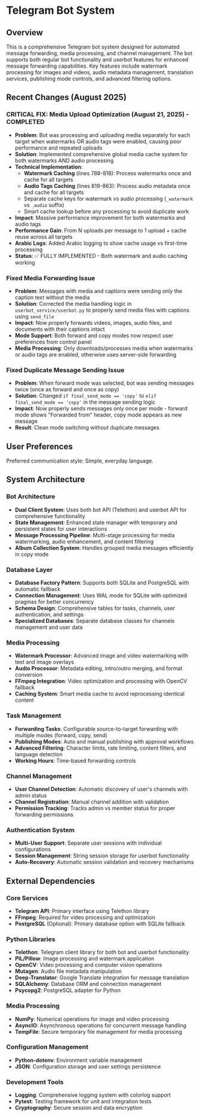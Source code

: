 # Telegram Bot System

## Overview

This is a comprehensive Telegram bot system designed for automated message forwarding, media processing, and channel management. The bot supports both regular bot functionality and userbot features for enhanced message forwarding capabilities. Key features include watermark processing for images and videos, audio metadata management, translation services, publishing mode controls, and advanced filtering options.

## Recent Changes (August 2025)

### CRITICAL FIX: Media Upload Optimization (August 21, 2025) - COMPLETED
- **Problem**: Bot was processing and uploading media separately for each target when watermarks OR audio tags were enabled, causing poor performance and repeated uploads
- **Solution**: Implemented comprehensive global media cache system for both watermarks AND audio processing
- **Technical Implementation**: 
  - **Watermark Caching** (lines 788-818): Process watermarks once and cache for all targets
  - **Audio Tags Caching** (lines 819-863): Process audio metadata once and cache for all targets  
  - Separate cache keys for watermark vs audio processing (`_watermark` vs `_audio` suffix)
  - Smart cache lookup before any processing to avoid duplicate work
- **Impact**: Massive performance improvement for both watermarks and audio tags
- **Performance Gain**: From N uploads per message to 1 upload + cache reuse across all targets
- **Arabic Logs**: Added Arabic logging to show cache usage vs first-time processing
- **Status**: ✅ FULLY IMPLEMENTED - Both watermark and audio caching working

### Fixed Media Forwarding Issue
- **Problem**: Messages with media and captions were sending only the caption text without the media
- **Solution**: Corrected the media handling logic in `userbot_service/userbot.py` to properly send media files with captions using `send_file`
- **Impact**: Now properly forwards videos, images, audio files, and documents with their captions intact
- **Mode Support**: Both forward and copy modes now respect user preferences from control panel
- **Media Processing**: Only downloads/processes media when watermarks or audio tags are enabled, otherwise uses server-side forwarding

### Fixed Duplicate Message Sending Issue  
- **Problem**: When forward mode was selected, bot was sending messages twice (once as forward and once as copy)
- **Solution**: Changed `if final_send_mode == 'copy'` to `elif final_send_mode == 'copy'` in the message sending logic
- **Impact**: Now properly sends messages only once per mode - forward mode shows "Forwarded from" header, copy mode appears as new message
- **Result**: Clean mode switching without duplicate messages

## User Preferences

Preferred communication style: Simple, everyday language.

## System Architecture

### Bot Architecture
- **Dual Client System**: Uses both bot API (Telethon) and userbot API for comprehensive functionality
- **State Management**: Enhanced state manager with temporary and persistent states for user interactions
- **Message Processing Pipeline**: Multi-stage processing for media watermarking, audio enhancement, and content filtering
- **Album Collection System**: Handles grouped media messages efficiently in copy mode

### Database Layer
- **Database Factory Pattern**: Supports both SQLite and PostgreSQL with automatic fallback
- **Connection Management**: Uses WAL mode for SQLite with optimized pragmas for better concurrency
- **Schema Design**: Comprehensive tables for tasks, channels, user authentication, and settings
- **Specialized Databases**: Separate database classes for channels management and user data

### Media Processing
- **Watermark Processor**: Advanced image and video watermarking with text and image overlays
- **Audio Processor**: Metadata editing, intro/outro merging, and format conversion
- **FFmpeg Integration**: Video optimization and processing with OpenCV fallback
- **Caching System**: Smart media cache to avoid reprocessing identical content

### Task Management
- **Forwarding Tasks**: Configurable source-to-target forwarding with multiple modes (forward, copy, send)
- **Publishing Modes**: Auto and manual publishing with approval workflows
- **Advanced Filtering**: Character limits, rate limiting, content filters, and language detection
- **Working Hours**: Time-based forwarding controls

### Channel Management
- **User Channel Detection**: Automatic discovery of user's channels with admin status
- **Channel Registration**: Manual channel addition with validation
- **Permission Tracking**: Tracks admin vs member status for proper forwarding permissions

### Authentication System
- **Multi-User Support**: Separate user sessions with individual configurations
- **Session Management**: String session storage for userbot functionality
- **Auto-Recovery**: Automatic session validation and recovery mechanisms

## External Dependencies

### Core Services
- **Telegram API**: Primary interface using Telethon library
- **FFmpeg**: Required for video processing and optimization
- **PostgreSQL** (Optional): Primary database option with SQLite fallback

### Python Libraries
- **Telethon**: Telegram client library for both bot and userbot functionality
- **PIL/Pillow**: Image processing and watermark application
- **OpenCV**: Video processing and computer vision operations
- **Mutagen**: Audio file metadata manipulation
- **Deep-Translator**: Google Translate integration for message translation
- **SQLAlchemy**: Database ORM and connection management
- **Psycopg2**: PostgreSQL adapter for Python

### Media Processing
- **NumPy**: Numerical operations for image and video processing
- **AsyncIO**: Asynchronous operations for concurrent message handling
- **TempFile**: Secure temporary file management for media processing

### Configuration Management
- **Python-dotenv**: Environment variable management
- **JSON**: Configuration storage and user settings persistence

### Development Tools
- **Logging**: Comprehensive logging system with colorlog support
- **Pytest**: Testing framework for unit and integration tests
- **Cryptography**: Secure session and data encryption